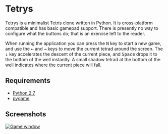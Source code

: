 # Tetrys #

Tetrys is a minimalist Tetris clone written in Python. It is cross-platform compatible and has basic gamepad support.
There is presently no way to configure what the buttons do; that is an exercise left to the reader.

When running the application you can press the <kbd>N</kbd> key to start a new game, and use the <kbd>&larr;</kbd> and
<kbd>&rarr;</kbd> keys to move the current tetrad around the screen. The <kbd>&darr;</kbd> key accelerates the descent
of the current piece, and <kbd>Space</kbd> drops it to the bottom of the well instantly. A small shadow tetrad at the
bottom of the well indicates where the current piece will fall.

## Requirements ##

*   [Python 2.7](http://www.python.org/download/releases/2.7/)
*   [pygame](http://www.pygame.org/)

## Screenshots ##

[![Game window](https://foosoft.net/projects/tetrys/img/tetrys-thumb.png)](https://foosoft.net/projects/tetrys/img/tetrys.png)
